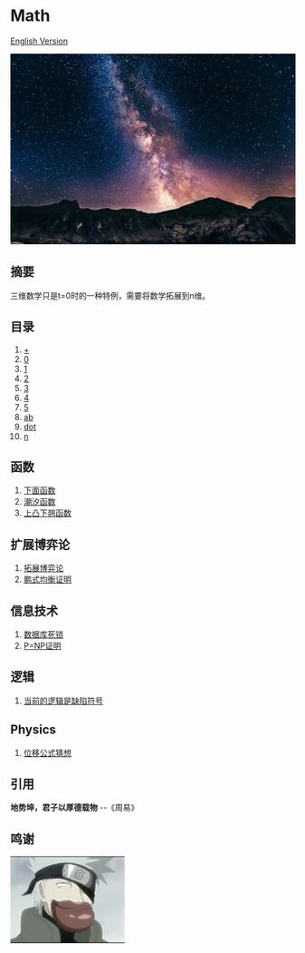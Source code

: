 # Math

[English Version](readme.md)

![image](n/n.webp)

## 摘要

三维数学只是t=0时的一种特例，需要将数学拓展到n维。

## 目录

1. [+](n/+.zh.md)
1. [0](n/0.zh.md)
1. [1](n/1.zh.md)
1. [2](n/2.zh.md)
1. [3](n/3.zh.md)
1. [4](n/4.zh.md)
1. [5](n/5.md)
1. [ab](n/ab.zh.md)
1. [dot](n/dot.zh.md)
1. [n](n/n.zh.md)

## 函数

1. [下面函数](function/forgetting-curve.zh.md)
1. [潮汐函数](function/Standard_deviation_diagram_micro.zh.md)
1. [上凸下翘函数](function/Survivorship_Curves.zh.md)

## 扩展博弈论

1. [拓展博弈论](game/readme.zh.md)
1. [鹏式均衡证明](game/P.zh.md)

## 信息技术

1. [数据库死锁](it/Deadlock.zh.md)
1. [P=NP证明](it/P=NP.zh.md)

## 逻辑

1. [当前的逻辑是缺陷符号](logic/readme.zh.md)

## Physics

1. [位移公式猜想](physics/ab.zh.md)

## 引用

  **地势坤，君子以厚德载物** --《周易》

## 鸣谢

<a href="https://mp.weixin.qq.com/s?__biz=MzI1ODEyNDg3MA==&mid=2655476198&idx=1&sn=95a98827772aca245e33bcd05ef05d0a&chksm=f1bf04cfc6c88dd9027b86be9bc3e34e2fff5639e084f9075c32ffd669f7530b3aee7ef821b0&scene=178&cur_album_id=1501795090070077441&search_click_id=#rd" target="_blank">
  <img src="はたけカカシ.jpg" alt="朱穆翔" width="40%">
</a>
